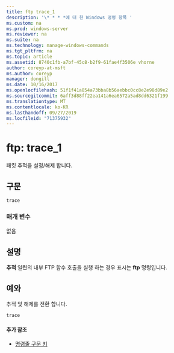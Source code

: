 ```yaml
---
title: ftp trace_1
description: '\* * * *에 대 한 Windows 명령 항목 '
ms.custom: na
ms.prod: windows-server
ms.reviewer: na
ms.suite: na
ms.technology: manage-windows-commands
ms.tgt_pltfrm: na
ms.topic: article
ms.assetid: 8740c1fb-a7bf-45c8-b2f9-61fae4f3506e vhorne
author: coreyp-at-msft
ms.author: coreyp
manager: dongill
ms.date: 10/16/2017
ms.openlocfilehash: 51f1f41a854a73bba8b56aebbc0cc8e2e98d89e2
ms.sourcegitcommit: 6aff3d88ff22ea141a6ea6572a5ad8dd6321f199
ms.translationtype: MT
ms.contentlocale: ko-KR
ms.lasthandoff: 09/27/2019
ms.locfileid: "71375932"
---
```

# <a name="ftp-trace_1"></a>ftp: trace_1



패킷 추적을 설정/해제 합니다.

## <a name="syntax"></a>구문

```
trace
```

### <a name="parameters"></a>매개 변수

없음

## <a name="remarks"></a>설명

**추적** 일련의 내부 FTP 함수 호출을 실행 하는 경우 표시는 **ftp** 명령입니다.

## <a name="BKMK_Examples"></a>예와

추적 및 해제를 전환 합니다.
```
trace
```

#### <a name="additional-references"></a>추가 참조

-   [명령줄 구문 키](command-line-syntax-key.md)